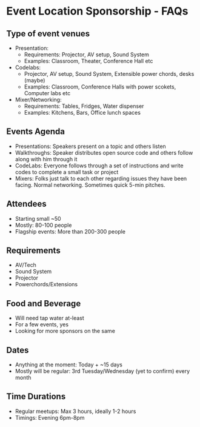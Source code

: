 # Event Location Sponsorship - FAQs

## Type of event venues

- Presentation:
  - Requirements: Projector, AV setup, Sound System
  - Examples: Classroom, Theater, Conference Hall etc
- Codelabs:
  - Projector, AV setup, Sound System, Extensible power chords, desks (maybe)
  - Examples: Classroom, Conference Halls with power scokets, Computer labs etc
- Mixer/Networking:
  - Requirements: Tables, Fridges, Water dispenser
  - Examples: Kitchens, Bars, Office lunch spaces

## Events Agenda

- Presentations: Speakers present on a topic and others listen
- Walkthroughs: Speaker distributes open source code and others follow along with him through it
- CodeLabs: Everyone follows through a set of instructions and write codes to complete a small task or project
- Mixers: Folks just talk to each other regarding issues they have been facing. Normal networking. Sometimes quick 5-min pitches.

## Attendees

- Starting small ~50
- Mostly: 80-100 people
- Flagship events: More than 200-300 people

## Requirements

- AV/Tech
- Sound System
- Projector
- Powerchords/Extensions

## Food and Beverage

- Will need tap water at-least
- For a few events, yes
- Looking for more sponsors on the same

## Dates

- Anything at the moment: Today + ~15 days
- Mostly will be regular: 3rd Tuesday/Wednesday (yet to confirm) every month

## Time Durations

- Regular meetups: Max 3 hours, ideally 1-2 hours
- Timings: Evening 6pm-8pm
